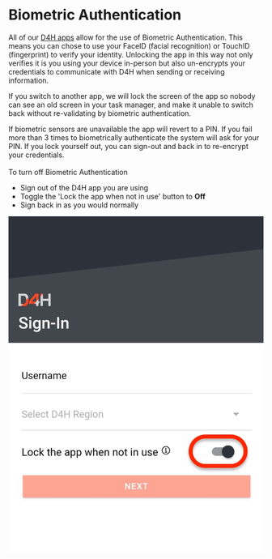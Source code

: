 # Biometric Authentication

All of our [D4H apps](https://d4htechnologies.com/resources/mobile-apps) allow for the use of Biometric Authentication. This means you can chose to use your FaceID \(facial recognition\) or TouchID \(fingerprint\) to verify your identity. Unlocking the app in this way not only verifies it is you using your device in-person but also un-encrypts your credentials to communicate with D4H when sending or receiving information.  
  
If you switch to another app, we will lock the screen of the app so nobody can see an old screen in your task manager, and make it unable to switch back without re-validating by biometric authentication.﻿  
  
If biometric sensors are unavailable the app will revert to a PIN. If you fail more than 3 times to biometrically authenticate the system will ask for your PIN. If you lock yourself out, you can sign-out and back in to re-encrypt your credentials.  
﻿  
To turn off Biometric Authentication

* Sign out of the D4H app you are using
* Toggle the 'Lock the app when not in use' button to **Off**
* Sign back in as you would normally 

![](../.gitbook/assets/biometric-authentication.jpeg)

